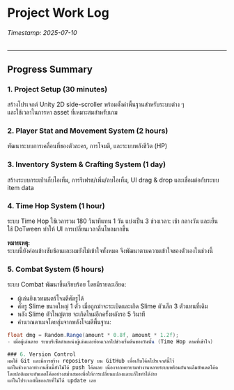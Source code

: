 # Project Work Log

###### Timestamp: 2025-07-10

---

## Progress Summary

### 1. Project Setup (30 minutes)  
สร้างโปรเจกต์ Unity 2D side-scroller พร้อมตั้งค่าพื้นฐานสำหรับระบบต่าง ๆ  
และใช้เวลาในการหา asset ที่เหมาะสมสำหรับเกม

### 2. Player Stat and Movement System (2 hours)  
พัฒนาระบบการเคลื่อนที่ของตัวละคร, การโจมตี, และระบบพลังชีวิต (HP)

### 3. Inventory System & Crafting System (1 day)  
สร้างระบบกระเป๋าเก็บไอเท็ม, การรีเฟรช/เพิ่ม/ลบไอเท็ม, UI drag & drop และเชื่อมต่อกับระบบ item data

### 4. Time Hop System (1 hour)  
ระบบ Time Hop ใช้เวลารวม 180 วินาทีแทน 1 วัน แบ่งเป็น 3 ช่วงเวลา: เช้า กลางวัน และเย็น  
ใช้ DoTween ทำให้ UI การเปลี่ยนเวลาลื่นไหลมากขึ้น  

**หมายเหตุ:**  
ระบบนี้ยังค่อนข้างซับซ้อนและผมยังไม่เข้าใจทั้งหมด จึงพัฒนาตามความเข้าใจของตัวเองในช่วงนี้

### 5. Combat System (5 hours)  
ระบบ Combat พัฒนาขึ้นเรียบร้อย โดยมีรายละเอียด:  
- ผู้เล่นยิงเวทมนตร์โจมตีศัตรูได้  
- ศัตรู Slime ขนาดใหญ่ 1 ตัว เมื่อถูกฆ่าจะระเบิดและเกิด Slime ตัวเล็ก 3 ตัวแทนที่เดิม  
- หลัง Slime ตัวใหญ่ตาย จะเกิดใหม่อีกครั้งหลังรอ 5 วินาที  
- คำนวณดาเมจโดยสุ่มจากพลังโจมตีพื้นฐาน:  
```csharp
float dmg = Random.Range(amount * 0.8f, amount * 1.2f);
- เมื่อผู้เล่นตาย ระบบรีเซ็ตตำแหน่งผู้เล่นและย้อนเวลาไปช่วงเริ่มต้นของวันนั้น (Time Hop ตามที่เข้าใจ)

### 6. Version Control
ผมใช้ Git และมีการสร้าง repository บน GitHub เพื่อเก็บโค้ดโปรเจกต์นี้ไว้
แต่ในช่วงเวลาทำงานชิ้นนี้ยังไม่ได้ push โค้ดเลย เนื่องจากพยายามทำงานหลายระบบพร้อมกันจนลืมอัพเดตโค้ด
โดยปกติผมจะอัพเดตโค้ดอย่างสม่ำเสมอเพื่อให้การเปลี่ยนแปลงและแก้ไขทำได้ง่าย
แต่ในโปรเจกต์นี้ขออภัยที่ไม่ได้ update เลย







